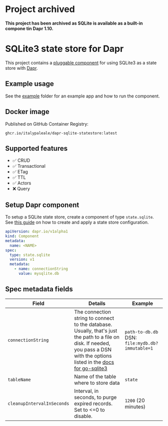 # Project archived

**This project has been archived as SQLite is available as a built-in compone tin Dapr 1.10.**

# SQLite3 state store for Dapr

This project contains a [pluggable component](https://docs.dapr.io/operations/components/pluggable-components/pluggable-components-overview/) for using SQLite3 as a state store with [Dapr](https://dapr.io).

## Example usage

See the [example](/example/) folder for an example app and how to run the component.

## Docker image

Published on GitHub Container Registry:

```text
ghcr.io/italypaleale/dapr-sqlite-statestore:latest
```

## Supported features

- ✅ CRUD
- ✅ Transactional
- ✅ ETag
- ✅ TTL
- ✅ Actors
- ❌ Query

## Setup Dapr component

To setup a SQLite state store, create a component of type `state.sqlite`. See [this guide](https://docs.dapr.io/developing-applications/building-blocks/state-management/howto-get-save-state/) on how to create and apply a state store configuration.

```yaml
apiVersion: dapr.io/v1alpha1
kind: Component
metadata:
  name: <NAME>
spec:
  type: state.sqlite
  version: v1
  metadata:
    - name: connectionString
      value: mysqlite.db
```

## Spec metadata fields

| Field              | Details | Example |
|--------------------| --------- | ---------|
| `connectionString` | The connection string to connect to the database. Usually, that's just the path to a file on disk. If needed, you pass a DSN with the options listed in the [docs for go-sqlite3](https://github.com/mattn/go-sqlite3#connection-string) | `path-to-db.db`<br>DSN: `file:mydb.db?immutable=1` |
| `tableName` | Name of the table where to store data | `state` |
| `cleanupIntervalInSeconds` | Interval, in seconds, to purge expired records. Set to <=0 to disable. | `1200` (20 minutes) |
